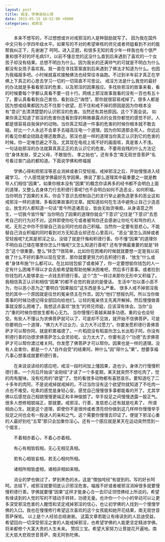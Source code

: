 ```yaml
---
layout: post
title: 戒淫，学佛读经心得
date: 2015-05-15 10:52:00 +0800
categories: 戒邪淫
---
```


　　本来不想写的，不过想想或许对戒邪淫的人是种鼓励就写了。 因为我在国外中文只有小学四年级水平。如果写的不对的希望审核的师兄或者师姐看到不对的能帮我纠正下，先谢谢了 呵呵。进入正题，和很多无知的青少年一样我也有个很严重和很不好的坏毛病SY。以前不懂总觉的这没什么直到后来遇到了喜欢的一个女孩子却没有结果。总想不明白为什么。因为我长的还满帅气的可就是不明白为什么都没有女孩子喜欢我。我一直在寻找答案直到后来遇到了佛法才知道为什么。也因为我福报多吧。小时候就喜欢接触佛法也经常往寺庙跑。不过到半年前才真正在学佛上下真正的心思去学习一切的一切简直不可思议。 戒淫方法是什么我觉的最好的办法就是多看看邪淫的危害，以及邪淫的因果报应。多找些邪淫的故事来看，看的时候要每个字都认真看不要一目十行。网络上邪淫故事我看的没有一百也有五十了。要认真看看到自己害怕，看到自己“诲悟”。那你就很容易戒掉了。很多人都是因为想戒结果都因为忍不住那个欲望。忍不住和戒不掉的原因是因为你根本没有“意识”去清清楚楚的认识邪淫的危害。当然还有其他原因。这个下面会说。 如果你真正知道了邪淫的危害你连看到穿的稍微暴露点的女孩你都觉的感觉不好。人都是很容易自我保护的动物。当你真正知道一件事的危害的时候你根本就不敢去碰。好比一个人永远不会拿手去碰高压电一个道理。因为你知道那会死人。你远远的看见你都会绕路走哪还敢靠近。邪淫也是一样的道理当你真正认识到它的危害的时候。你一定唯恐避之不及。尤其现在电视上咳不好的画面咳，真是害人不浅。 一句话劫邪淫的办法就算真真正正的去认识它的危害。不要用自残的什么方法记住“身体发肤，受之父母，不敢毁伤， 孝之始也”。还有多念“南无观世音菩萨”名号看过普门品的都知道。下面说学佛和修福报
　　学佛心得和把邪淫等恶业消掉或者只受轻报。戒掉邪淫之后，开始慢慢进入经藏学习。 个人感悟是学佛最好先学因果。佛说了那么道理其中最重要之一就是教导人们相信“因果”。如果你根本没有“因果”的概念你读再多的经书都不会明白上面的道理，又整么去身体力行去积德行善呢?也不会明白如何不造恶业，如何积福。当你明白了因果的关系，你会下意识去控制自己的言行举止避免造更多的恶业这和戒邪淫一样的道理。多看因果故事的文章。就知道如何在生活中避免让自己少造恶业。放生的人都知道一句话“昔今所造诸恶业，皆由无始贪嗔痴，从身语意之所生，一切我今皆忏悔” 当你明白了因果的道理你就会“下意识”记住是“下意识”去思考自己的行为对不对。这样即使你吃亏或者被骂你还会感谢让你吃亏和骂你的人呢。无形之中你不但替自己消业同时也给自己积福。当然你一定要有慈悲心。不能替自己消业积福的同时看到对方无知造业却还在心里高兴。“恶业”是怎么消掉或者受轻报呢?尤其是邪淫之业。没错了就是忏悔和积德行善。你不懂“因果”的道理你不明白自己错在哪里你怎么忏悔呢?又怎么知道行善呢? 还有学佛最重要的就是“转念”这个很重要。整么“转念”?很简单，比如你在困难的时候就就要想一定是我以前做了什么不好的事所以现在受苦，那你就要更努力的去积德行善，“放生”什么或者“身体布施”什么都可以。在比如钱包偷了或者掉了，你一定要想偷你钱包的人一定有什么困难不得以才会去偷希望能帮助他解决困难吧，然后多行善事。或者捡到你钱包的人能够拿出一点钱去积德行善。这个“念”一转过来那你无形中又积福了。我相信真正认识和相信“因果”的都不会觉的我说的是傻话。 生活中“勿以善小恶不为，勿以恶小恶为之”要明白“因果报应”这东西是多么严重。 很多人戒不掉邪淫我觉的其中一个原因就是往世的冤亲债主在作祟。因为“他们”想报仇阿。所以当你做善事的时候功德记得全部回向给他们。让轻的冤亲债主先离开解掉。然后慢慢做善事就没那么困难了。我想这点喜欢“放生”的师兄师姐，应该深有体会。当你“业力”重的时候你想放生都有心无力。 当你慢慢行善越来越多功德。重的业也会轻受。有些人不懂认为求佛菩萨就可以了，可是却不见效，就开始不信佛菩萨。可是你要明白一个道理，“佛力大不过业力，业力大不过愿力”。你要发愿积德行善佛菩萨才可以帮你阿。就是积累福德了。一片稻田没有稻苗你怎么长出稻子阿。你没有积德行善的功德求佛菩萨怎么会灵验呢。业力太大了。你要有这个“功德”去求佛菩萨才可以帮你渡过难关阿。你发愿了佛菩萨才可以帮你。因果也是一样的道理。没有人会害你，都是一个人“自作自受”的结果阿。种什么“因”得什么“果”。想要享福凡事心想事成就要积德行善。
　　在来说说读经的感应吧，戒淫一段时间加上懂因果，造也少。身体力行慢慢积德行善。一个月后开始读“金刚经”才读了一个多星期，某天就突然不想吃肉了，觉的肉有腥味。没有吃肉的“欲望”了。觉的看很多动物都有喜怒哀乐。要知道吃了二十多年的肉阿。不是说戒掉就戒掉的。不过当你没有这个欲望你就知道了不吃肉一点也不难受。吃素的感觉是身轻心安。感觉自己慢慢很多事都能看的开了。尤其学佛以后感觉自己相貌慢慢更端正和丰神俊朗了。举手投足之间慢慢透露一股正气。很多人想修相貌端正，那就要。戒邪淫，行善，发慈悲心还有就是吃素了， 所谓相由心生。就是这个道理，即使你不是很帅或者漂亮但你做到这几样样你慢慢举手投足之间也会有一股迷人的亲和之气。这个需要你慢慢去印证了。便提下邪淫心重的人最好别吃“五荤”那只会加重你淫心。还有一个感应就是某天在运动突然悟到一个偈言，
　　不着相亦着心，不着心亦着相。
　　有心有相皆假相，无心无相见真相。
　　若有心相皆妄相，若无心相何所相。
　　诸相所相皆虚相，诸相非相如来相。
　　消业的梦也做过了，梦到黑色的水。这是“僧伽咤经”有提到的。写的好长呵呵。总结下，戒邪淫就要彻底认识邪淫危害。福报不好或者被邪淫消掉很多就要慢慢积德行善。学佛就要懂”因果”这样才能身心合一去印证领悟佛经上所说的。希望有缘读到的人觉的写的不错动手转转，功德无量。也许你一个小小的举动可以让更多深受邪淫危害的人醒悟和坚定戒掉邪淫的信心，也让初学佛的人找到一个慢慢学佛的入口。我也在慢慢修行希望这次喜欢的这个女孩能和她开花结果，南无观世音菩萨保佑。 以上是个人经验总结谢谢。 这篇文章若能让有缘读到的人启迪受益，希望回向一切深受邪淫之害的人能戒掉邪淫，也希望学佛的人能更坚定精进学佛。将来都修个大富大贵的人生未来。 赞叹三宝。希望大家努力让菩提花开遍地。南无大慈大悲观世音菩萨，南无阿弥陀佛。